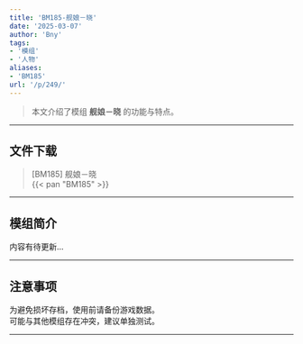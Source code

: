 ```yaml
---
title: 'BM185-舰娘－晓'
date: '2025-03-07'
author: 'Bny'
tags:
- '模组'
- '人物'
aliases:
- 'BM185'
url: '/p/249/'
---
```


> 本文介绍了模组 **舰娘－晓** 的功能与特点。

---

## 文件下载

> [BM185] 舰娘－晓  
{{< pan "BM185" >}}  

---

## 模组简介

>  
内容有待更新...  

---

## 注意事项

>  
为避免损坏存档，使用前请备份游戏数据。  
可能与其他模组存在冲突，建议单独测试。  

---


